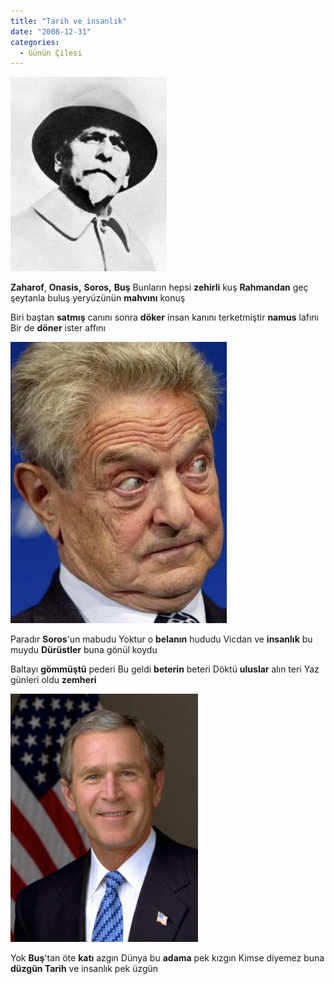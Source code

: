 ```yaml
---
title: "Tarih ve insanlık"
date: "2008-12-31"
categories: 
  - Günün Çilesi
---
```


[![zaharof1.jpg](../uploads/2008/12/zaharof1.jpg)](../uploads/2008/12/zaharof1.jpg "zaharof1.jpg")  

**Zaharof**, **Onasis,** **Soros,** **Buş** Bunların hepsi **zehirli** kuş **Rahmandan** geç şeytanla buluş yeryüzünün **mahvını** konuş

Biri baştan **satmış** canını sonra **döker** insan kanını terketmiştir **namus** lafını Bir de **döner** ister affını

[![soros2.jpg](../uploads/2008/12/soros2.jpg)](../uploads/2008/12/soros2.jpg "soros2.jpg")

Paradır **Soros**'un mabudu Yoktur o **belanın** hududu Vicdan ve **insanlık** bu muydu **Dürüstler** buna gönül koydu

Baltayı **gömmüştü** pederi Bu geldi **beterin** beteri Döktü **uluslar** alın teri Yaz günleri oldu **zemheri**

[![bush_01.jpg](../uploads/2008/12/bush_01.jpg)](../uploads/2008/12/bush_01.jpg "bush_01.jpg")

Yok **Buş**'tan öte **katı** azgın Dünya bu **adama** pek kızgın Kimse diyemez buna **düzgün Tarih** ve insanlık pek üzgün
